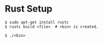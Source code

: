 # Rust Setup

```
$ sudo apt-get install rustc
$ rustc build <file>  # <bin> is created.

$ ./<bin>
```
